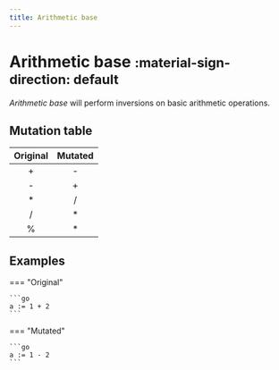 ```yaml
---
title: Arithmetic base
---
```


# Arithmetic base <small>:material-sign-direction: default</small>

_Arithmetic base_ will perform inversions on basic arithmetic operations.

## Mutation table

|  Original  |  Mutated  |
|:----------:|:---------:|
|     +      |     -     |
|     -      |     +     |
|     *      |     /     |
|     /      |     *     |
|     %      |     *     |

## Examples

=== "Original"

    ```go
    a := 1 + 2
    ```

=== "Mutated"

    ```go
    a := 1 - 2
    ```

